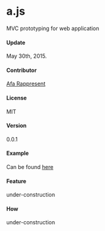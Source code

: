 # a.js
MVC prototyping for web application

#### Update
May 30th, 2015.

#### Contributor
[Afa Rappresent]

#### License
MIT

#### Version
0.0.1

#### Example
Can be found [here](https://github.com/rappresent/a.js/tree/master/example)

[Afa Rappresent]:https://github.com/rappresent

#### Feature
under-construction

#### How
under-construction